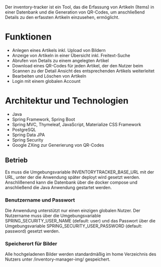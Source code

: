 Der inventory-tracker ist ein Tool, das die Erfassung von Artikeln (Items) in einer Datenbank und die Generation von QR-Codes, um anschließend Details zu den erfassten Artikeln einzusehen, ermöglicht.

# Funktionen
+ Anlegen eines Artikels inkl. Upload von Bildern
+ Anzeige von Artikeln in einer Übersicht inkl. Freitext-Suche
+ Abrufen von Details zu einem angelegten Artikel
+ Download eines QR-Codes für jeden Artikel, der den Nutzer beim Scannen zu der Detail Ansicht des entsprechenden Artikels weiterleitet
+ Bearbeiten und Löschen von Artikeln
+ Login mit einem globalen Account

# Architektur und Technologien
+ Java
+ Spring Framework, Spring Boot
+ Spring MVC, Thymeleaf, JavaScript, Materialize CSS Framework
+ PostgreSQL
+ Spring Data JPA
+ Spring Security
+ Google ZXing zur Generierung von QR-Codes

## Betrieb
Es muss die Umgebungsvariable INVENTORYTRACKER_BASE_URL mit der URL, unter der die Anwendung später deployt wird gesetzt werden.
Anschlißenend kann die Datenbank über die docker compose und anschließend die Java Anwendung gestartet werden.

### Benutzername und Passwort
Die Anwendung unterstützt nur einen einzigen globalen Nutzer. Der Nutzername muss über die Umgebungsvariable SPRING_SECURITY_USER_NAME (default: user) und das Passwort über die Umgebungsvariable SPRING_SECURITY_USER_PASSWORD (default: password) gesetzt werden.

### Speicherort für Bilder
Alle hochgeladenen Bilder werden standardmäßig im home Verzeichnis des Nutzers unter /inventory-manager-img/ gespeichert.